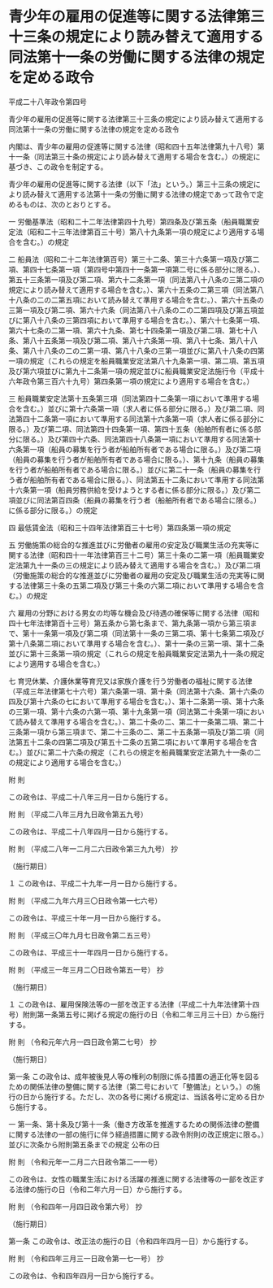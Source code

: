 # 青少年の雇用の促進等に関する法律第三十三条の規定により読み替えて適用する同法第十一条の労働に関する法律の規定を定める政令

平成二十八年政令第四号

青少年の雇用の促進等に関する法律第三十三条の規定により読み替えて適用する同法第十一条の労働に関する法律の規定を定める政令

内閣は、青少年の雇用の促進等に関する法律（昭和四十五年法律第九十八号）第十一条（同法第三十条の規定により読み替えて適用する場合を含む。）の規定に基づき、この政令を制定する。

青少年の雇用の促進等に関する法律（以下「法」という。）第三十三条の規定により読み替えて適用する法第十一条の労働に関する法律の規定であって政令で定めるものは、次のとおりとする。

一 労働基準法（昭和二十二年法律第四十九号）第四条及び第五条（船員職業安定法（昭和二十三年法律第百三十号）第八十九条第一項の規定により適用する場合を含む。）の規定

二 船員法（昭和二十二年法律第百号）第三十二条、第三十六条第一項及び第二項、第四十七条第一項（第四号中第四十一条第一項第二号に係る部分に限る。）、第五十三条第一項及び第二項、第六十二条第一項（同法第八十八条の三第二項の規定により読み替えて適用する場合を含む。）、第六十五条の二第三項（同法第八十八条の二の二第五項において読み替えて準用する場合を含む。）、第六十五条の三第一項及び第二項、第六十六条（同法第八十八条の二の二第四項及び第五項並びに第八十八条の三第四項において準用する場合を含む。）、第六十七条第一項、第六十七条の二第一項、第六十九条、第七十四条第一項及び第二項、第七十八条、第八十五条第一項及び第二項、第八十六条第一項、第八十七条、第八十八条、第八十八条の二の二第一項、第八十八条の三第一項並びに第八十八条の四第一項の規定（これらの規定を船員職業安定法第八十九条第一項、第二項、第五項及び第六項並びに第九十二条第一項の規定並びに船員職業安定法施行令（平成十六年政令第三百六十九号）第四条第一項の規定により適用する場合を含む。）

三 船員職業安定法第十五条第三項（同法第四十二条第一項において準用する場合を含む。）並びに第十六条第一項（求人者に係る部分に限る。）及び第二項、同法第四十二条第一項において準用する同法第十六条第一項（求人者に係る部分に限る。）及び第二項、同法第四十四条第一項、第四十五条（船舶所有者に係る部分に限る。）及び第四十六条、同法第四十八条第一項において準用する同法第十六条第一項（船員の募集を行う者が船舶所有者である場合に限る。）及び第二項（船員の募集を行う者が船舶所有者である場合に限る。）、第十九条（船員の募集を行う者が船舶所有者である場合に限る。）並びに第二十一条（船員の募集を行う者が船舶所有者である場合に限る。）、同法第五十二条において準用する同法第十六条第一項（船員労務供給を受けようとする者に係る部分に限る。）及び第二項並びに同法第百四条（船員の募集を行う者（船舶所有者である場合に限る。）に係る部分に限る。）の規定

四 最低賃金法（昭和三十四年法律第百三十七号）第四条第一項の規定

五 労働施策の総合的な推進並びに労働者の雇用の安定及び職業生活の充実等に関する法律（昭和四十一年法律第百三十二号）第三十条の二第一項（船員職業安定法第九十一条の三の規定により読み替えて適用する場合を含む。）及び第二項（労働施策の総合的な推進並びに労働者の雇用の安定及び職業生活の充実等に関する法律第三十条の五第二項及び第三十条の六第二項において準用する場合を含む。）の規定

六 雇用の分野における男女の均等な機会及び待遇の確保等に関する法律（昭和四十七年法律第百十三号）第五条から第七条まで、第九条第一項から第三項まで、第十一条第一項及び第二項（同法第十一条の三第二項、第十七条第二項及び第十八条第二項において準用する場合を含む。）、第十一条の三第一項、第十二条並びに第十三条第一項の規定（これらの規定を船員職業安定法第九十一条の規定により適用する場合を含む。）

七 育児休業、介護休業等育児又は家族介護を行う労働者の福祉に関する法律（平成三年法律第七十六号）第六条第一項、第十条（同法第十六条、第十六条の四及び第十六条の七において準用する場合を含む。）、第十二条第一項、第十六条の三第一項、第十六条の六第一項、第十九条第一項（同法第二十条第一項において読み替えて準用する場合を含む。）、第二十条の二、第二十一条第二項、第二十三条第一項から第三項まで、第二十三条の二、第二十五条第一項及び第二項（同法第五十二条の四第二項及び第五十二条の五第二項において準用する場合を含む。）並びに第二十六条の規定（これらの規定を船員職業安定法第九十一条の二の規定により適用する場合を含む。）

附 則

この政令は、平成二十八年三月一日から施行する。

附 則 （平成二八年三月九日政令第五九号）

この政令は、平成二十八年四月一日から施行する。

附 則 （平成二八年一二月二六日政令第三九九号） 抄

（施行期日）

１ この政令は、平成二十九年一月一日から施行する。

附 則 （平成二九年六月三〇日政令第一七六号）

この政令は、平成三十年一月一日から施行する。

附 則 （平成三〇年九月七日政令第二五三号）

この政令は、平成三十一年四月一日から施行する。

附 則 （平成三一年三月二〇日政令第五一号） 抄

（施行期日）

１ この政令は、雇用保険法等の一部を改正する法律（平成二十九年法律第十四号）附則第一条第五号に掲げる規定の施行の日（令和二年三月三十日）から施行する。

附 則 （令和元年六月一四日政令第二七号） 抄

（施行期日）

第一条 この政令は、成年被後見人等の権利の制限に係る措置の適正化等を図るための関係法律の整備に関する法律（第二号において「整備法」という。）の施行の日から施行する。ただし、次の各号に掲げる規定は、当該各号に定める日から施行する。

一 第一条、第十条及び第十一条（働き方改革を推進するための関係法律の整備に関する法律の一部の施行に伴う経過措置に関する政令附則の改正規定に限る。）並びに次条から附則第五条までの規定 公布の日

附 則 （令和元年一二月二六日政令第二一一号）

この政令は、女性の職業生活における活躍の推進に関する法律等の一部を改正する法律の施行の日（令和二年六月一日）から施行する。

附 則 （令和四年一月四日政令第六号） 抄

（施行期日）

第一条 この政令は、改正法の施行の日（令和四年四月一日）から施行する。

附 則 （令和四年三月三一日政令第一七一号） 抄

この政令は、令和四年四月一日から施行する。
